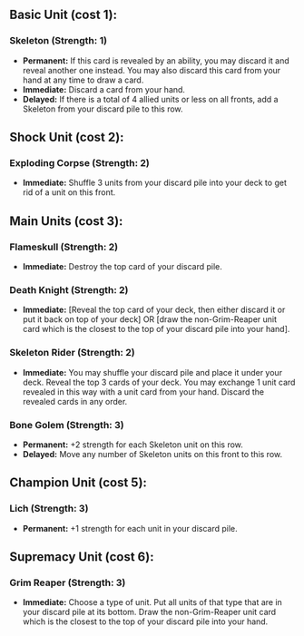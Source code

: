 
## Basic Unit (cost 1):

### Skeleton (Strength: 1)
- **Permanent:**
  If this card is revealed by an ability, you may discard it and reveal another one instead.
  You may also discard this card from your hand at any time to draw a card.
- **Immediate:**
  Discard a card from your hand.
- **Delayed:**
  If there is a total of 4 allied units or less on all fronts,
  add a Skeleton from your discard pile to this row.


## Shock Unit (cost 2):

### Exploding Corpse (Strength: 2)
- **Immediate:**
  Shuffle 3 units from your discard pile into your deck to get rid of a unit on this front.


## Main Units (cost 3):

### Flameskull (Strength: 2)
- **Immediate:**
  Destroy the top card of your discard pile.

### Death Knight (Strength: 2)
- **Immediate:**
  [Reveal the top card of your deck, then either discard it or put it back on top of your deck]
  OR [draw the non-Grim-Reaper unit card which is the closest to the top of your discard pile into your hand].

### Skeleton Rider (Strength: 2)
- **Immediate:**
  You may shuffle your discard pile and place it under your deck.
  Reveal the top 3 cards of your deck. You may exchange 1 unit card
  revealed in this way with a unit card from your hand. Discard the revealed cards in any order.

### Bone Golem (Strength: 3)
- **Permanent:**
  +2 strength for each Skeleton unit on this row.
- **Delayed:**
  Move any number of Skeleton units on this front to this row.


## Champion Unit (cost 5):

### Lich (Strength: 3)
- **Permanent:**
  +1 strength for each unit in your discard pile.


## Supremacy Unit (cost 6):

### Grim Reaper (Strength: 3)
- **Immediate:**
  Choose a type of unit. Put all units of that type
  that are in your discard pile at its bottom.
  Draw the non-Grim-Reaper unit card which is the closest
  to the top of your discard pile into your hand.
